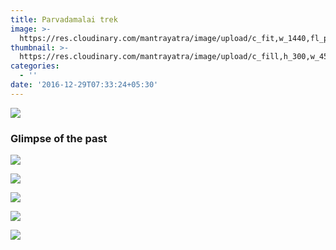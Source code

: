 ```yaml
---
title: Parvadamalai trek
image: >-
  https://res.cloudinary.com/mantrayatra/image/upload/c_fit,w_1440,fl_progressive/v1482977719/parvadamalai-trek/banner.jpg
thumbnail: >-
  https://res.cloudinary.com/mantrayatra/image/upload/c_fill,h_300,w_450,fl_progressive/v1482977719/parvadamalai-trek/banner.jpg
categories:
  - ''
date: '2016-12-29T07:33:24+05:30'
---
```

![](https://res.cloudinary.com/mantrayatra/image/upload/c_scale,fl_progressive,w_800/v1/parvadamalai-trek/Parvadhamalai.jpg)

### Glimpse of the past

![](https://res.cloudinary.com/mantrayatra/image/upload/c_scale,w_800,fl_progressive/v1482977178/parvadamalai-trek/9.jpg)

![](https://res.cloudinary.com/mantrayatra/image/upload/c_scale,w_800,fl_progressive/v1482977189/parvadamalai-trek/IMG_20160214_064018192_HDR.jpg)

![](https://res.cloudinary.com/mantrayatra/image/upload/c_scale,w_800,fl_progressive/v1482977146/parvadamalai-trek/IMG_20160214_070444076.jpg)

![](https://res.cloudinary.com/mantrayatra/image/upload/c_scale,w_800,fl_progressive/v1482977153/parvadamalai-trek/IMG_20160814_183112817_HDR.jpg)

![](https://res.cloudinary.com/mantrayatra/image/upload/c_scale,w_800,fl_progressive/v1482977191/parvadamalai-trek/IMG_20160213_164224863.jpg)
